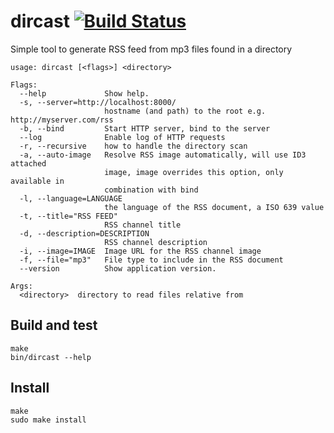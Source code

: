 # dircast [![Build Status](https://travis-ci.org/frodeaa/dircast.svg)](https://travis-ci.org/frodeaa/dircast)

Simple tool to generate RSS feed
from mp3 files found in a directory

    usage: dircast [<flags>] <directory>

    Flags:
      --help             Show help.
      -s, --server=http://localhost:8000/
                         hostname (and path) to the root e.g. http://myserver.com/rss
      -b, --bind         Start HTTP server, bind to the server
      --log              Enable log of HTTP requests
      -r, --recursive    how to handle the directory scan
      -a, --auto-image   Resolve RSS image automatically, will use ID3 attached
                         image, image overrides this option, only available in
                         combination with bind
      -l, --language=LANGUAGE
                         the language of the RSS document, a ISO 639 value
      -t, --title="RSS FEED"
                         RSS channel title
      -d, --description=DESCRIPTION
                         RSS channel description
      -i, --image=IMAGE  Image URL for the RSS channel image
      -f, --file="mp3"   File type to include in the RSS document
      --version          Show application version.

    Args:
      <directory>  directory to read files relative from

## Build and test

    make
    bin/dircast --help

## Install

    make
    sudo make install
